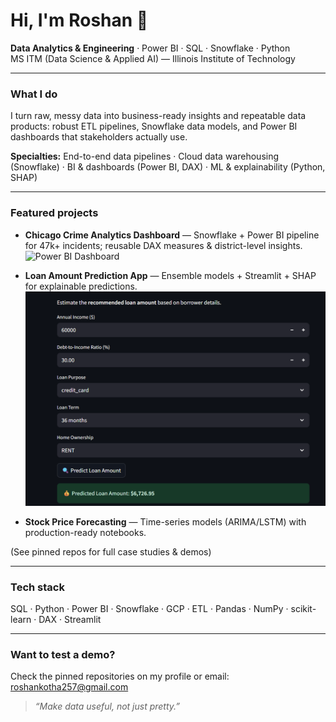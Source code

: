 # Hi, I'm Roshan 👋
**Data Analytics & Engineering** · Power BI · SQL · Snowflake · Python  
MS ITM (Data Science & Applied AI) — Illinois Institute of Technology

---

### What I do
I turn raw, messy data into business-ready insights and repeatable data products: robust ETL pipelines, Snowflake data models, and Power BI dashboards that stakeholders actually use.

**Specialties:** End-to-end data pipelines · Cloud data warehousing (Snowflake) · BI & dashboards (Power BI, DAX) · ML & explainability (Python, SHAP)

---

### Featured projects
- **Chicago Crime Analytics Dashboard** — Snowflake + Power BI pipeline for 47k+ incidents; reusable DAX measures & district-level insights. 
![Power BI Dashboard](images/Dashboard.png)
 
- **Loan Amount Prediction App** — Ensemble models + Streamlit + SHAP for explainable predictions. 
![Preview of the Loan Prediction App](images/Preview.png)
 
- **Stock Price Forecasting** — Time-series models (ARIMA/LSTM) with production-ready notebooks.


(See pinned repos for full case studies & demos)

---

### Tech stack
SQL · Python · Power BI · Snowflake · GCP · ETL · Pandas · NumPy · scikit-learn · DAX · Streamlit

---

### Want to test a demo?
Check the pinned repositories on my profile or email: roshankotha257@gmail.com

> *“Make data useful, not just pretty.”*
